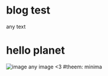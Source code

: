 # blog test
any text 
# hello planet 

![image](https://user-images.githubusercontent.com/125956863/220282644-84b816c2-ff7b-4d4a-af59-e68a2d1afbd1.png)
any image <3
#theem: minima
